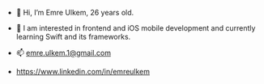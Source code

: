 - 👋 Hi, I’m Emre Ulkem, 26 years old.

- 👀 I am interested in frontend and iOS mobile development and currently learning Swift and its frameworks.

- 📫 emre.ulkem.1@gmail.com

- https://www.linkedin.com/in/emreulkem

<!---
emrlkem/emrlkem is a ✨ special ✨ repository because its `README.md` (this file) appears on your GitHub profile.
You can click the Preview link to take a look at your changes.
--->
